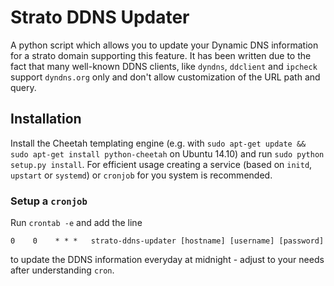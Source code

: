 # Strato DDNS Updater
A python script which allows you to update your Dynamic DNS information for a strato domain supporting this feature. It has been written due to the fact that many well-known DDNS clients, like `dyndns`, `ddclient` and `ipcheck` support `dyndns.org` only and don't allow customization of the URL path and query.

## Installation
Install the Cheetah templating engine (e.g. with `sudo apt-get update && sudo apt-get install python-cheetah` on Ubuntu 14.10) and run `sudo python setup.py install`. For efficient usage creating a service (based on `initd`, `upstart` or `systemd`) or `cronjob` for you system is recommended.

### Setup a `cronjob`
Run `crontab -e` and add the line

    0    0    * * *   strato-ddns-updater [hostname] [username] [password]

to update the DDNS information everyday at midnight - adjust to your needs after understanding `cron`.

